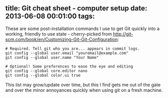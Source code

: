 title: Git cheat sheet - computer setup
date: 2013-06-08 00:01:00
tags:
---
These are some post-installation commands I use to get Git quickly into a working, friendly to use state - cherry-picked from http://git-scm.com/book/en/Customizing-Git-Git-Configuration:
```
# Required. Tell git who you are... appears in commit logs.
git config --global user.email "youremail@example.com"
git config --global user.name "Your Name"
 
# Optional! Some preferences to ease the eye and editing
git config --global core.editor nano
git config --global color.ui true
```

This list may grow/update over time, but this I find gets me out of the gate and over the minor annoyances quickly when using git on a fresh machine. 